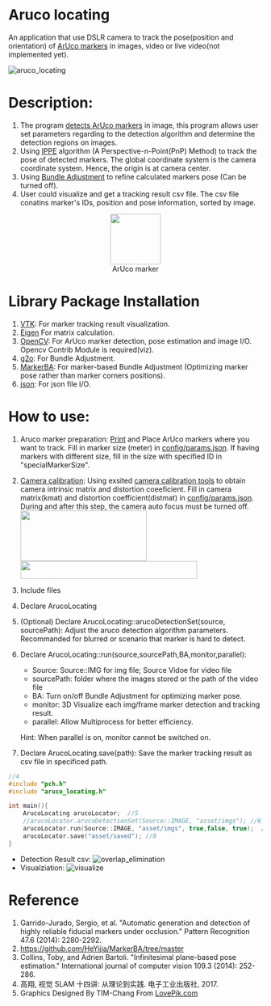 # Aruco locating
An application that use DSLR camera to track the pose(position and orientation) of [ArUco markers](https://docs.opencv.org/4.x/d5/dae/tutorial_aruco_detection.html) in images, video or live video(not implemented yet).

![aruco_locating](https://github.com/Ching-Chieh-Wang/aruco_locating/assets/81002444/a83f96b0-9a42-4e0e-bb17-f68a89bf1cb4)

# Description:
1. The program [detects ArUco markers](https://www.sciencedirect.com/science/article/abs/pii/S0031320314000235) in image, this program allows user set parameters regarding to the detection algorithm and determine the detection regions on images.
2. Using [IPPE](https://github.com/tobycollins/IPPE) algorithm (A Perspective-n-Point(PnP) Method) to track the pose of detected markers. The global coordinate system is the camera coordinate system. Hence, the origin is at camera center.
3. Using [Bundle Adjustment](https://github.com/HeYijia/MarkerBA) to refine calculated markers pose (Can be turned off).
4. User could visualize and get a tracking result csv file. The csv file conatins marker's IDs, position and pose information, sorted by image.
   
<p align="center">
  <img width="100" height="100" src="https://docs.opencv.org/4.x/marker23.png">
  <br>
  ArUco marker
</p>

# Library Package Installation
1.  [VTK](https://vtk.org/download/): For marker tracking result visualization.
2.  [Eigen](https://eigen.tuxfamily.org/index.php?title=Main_Page) For matrix calculation.
3.  [OpenCV](https://opencv.org/releases/): For ArUco marker detection, pose estimation and image I/O. Opencv Contrib Module is required(viz).
4.  [g2o](https://github.com/RainerKuemmerle/g2o): For Bundle Adjustment.
5.  [MarkerBA](https://github.com/HeYijia/MarkerBA): For marker-based Bundle Adjustment (Optimizing marker pose rather than marker corners positions).
6.  [json](https://github.com/nlohmann/json): For json file I/O.

# How to use:
1.  Aruco marker preparation: [Print](https://tn1ck.github.io/aruco-print/) and Place ArUco markers where you want to track. Fill in marker size (meter) in [config/params.json](https://github.com/Ching-Chieh-Wang/aruco_locating/blob/master/aruco_locating/config/params.json). If having markers with different size, fill in the size with specified ID in "specialMarkerSize". 
2.  [Camera calibration](https://docs.opencv.org/4.x/dc/dbb/tutorial_py_calibration.html): Using exsited [camera calibration tools](https://www.mathworks.com/help/vision/ref/cameracalibrator-app.html) to obtain camera intrinsic matrix and distortion coeeficient. Fill in camera matrix(kmat) and distortion coefficient(distmat) in [config/params.json](https://github.com/Ching-Chieh-Wang/aruco_locating/blob/master/aruco_locating/config/params.json). During and after this step, the camera auto focus must be turned off.
    <br><img width="250" height="100" src="https://github.com/Ching-Chieh-Wang/aruco_locating/assets/81002444/bdde2874-7b55-413d-9869-cabd2ce9f56e">      
    <img width="350" height="35" src="https://github.com/Ching-Chieh-Wang/aruco_locating/assets/81002444/4c371062-01c8-466c-ae50-288def694d03"><br>
4.  Include files
5.  Declare ArucoLocating
6.  (Optional) Declare ArucoLocating::arucoDetectionSet(source, sourcePath): Adjust the aruco detection algorithm parameters. Recommanded for blurred or scenario that marker is hard to detect.
7.  Declare ArucoLocating::run(source,sourcePath,BA,monitor,parallel):
    * Source: Source::IMG for img file; Source Vidoe for video file
    * sourcePath: folder where the images stored or the path of the video file
    * BA: Turn on/off Bundle Adjustment for optimizing marker pose.
    * monitor: 3D Visualize each img/frame marker detection and tracking result.
    * parallel: Allow Multiprocess for better efficiency.
      
	Hint: When parallel is on, monitor cannot be switched on.
8.  Declare ArucoLocating.save(path): Save the marker tracking result as csv file in specificed path.  

```cpp
//4
#include "pch.h"
#include "aruco_locating.h"

int main(){
	ArucoLocating arucoLocator;  //5
	//arucoLocator.arucoDetectionSet(Source::IMAGE, "asset/imgs"); //6
	arucoLocator.run(Source::IMAGE, "asset/imgs", true,false, true);  //7
	arucoLocator.save("asset/saved"); //8
}
```
* Detection Result csv:
![overlap_elimination](https://github.com/Ching-Chieh-Wang/aruco_locating/assets/81002444/fce0f076-e3e5-4e82-9231-f0045b67ea91)
* Visualziation:
![visualize](https://github.com/Ching-Chieh-Wang/aruco_locating/assets/81002444/fccd40b3-30c9-45bf-b9b8-e4f8ac754646)

# Reference
1.  Garrido-Jurado, Sergio, et al. "Automatic generation and detection of highly reliable fiducial markers under occlusion." Pattern Recognition 47.6 (2014): 2280-2292.
2.  https://github.com/HeYijia/MarkerBA/tree/master
3.  Collins, Toby, and Adrien Bartoli. "Infinitesimal plane-based pose estimation." International journal of computer vision 109.3 (2014): 252-286.
4.  高翔, 视觉 SLAM 十四讲: 从理论到实践. 电子工业出版社, 2017.
5.  Graphics Designed By TIM-Chang From <a href="https://zh.lovepik.com/image-401804970/rhinomodeling-camera.html">LovePik.com</a>
